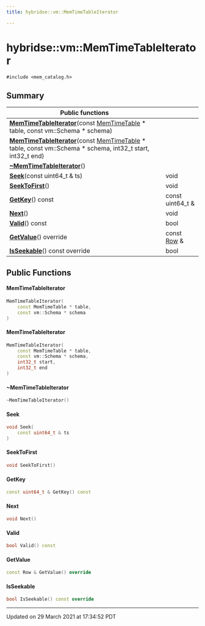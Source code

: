 ```yaml
---
title: hybridse::vm::MemTimeTableIterator

---
```

# hybridse::vm::MemTimeTableIterator



`#include <mem_catalog.h>`

## Summary


|  Public functions|            |
| -------------- | -------------- |
|**[MemTimeTableIterator](/hybridse/usage/api/c++/Classes/classhybridse_1_1vm_1_1_mem_time_table_iterator.md#function-memtimetableiterator)**(const [MemTimeTable](/hybridse/usage/api/c++/Namespaces/namespacehybridse_1_1vm.md#typedef-memtimetable) * table, const vm::Schema * schema)|  |
|**[MemTimeTableIterator](/hybridse/usage/api/c++/Classes/classhybridse_1_1vm_1_1_mem_time_table_iterator.md#function-memtimetableiterator)**(const [MemTimeTable](/hybridse/usage/api/c++/Namespaces/namespacehybridse_1_1vm.md#typedef-memtimetable) * table, const vm::Schema * schema, int32_t start, int32_t end)|  |
|**[~MemTimeTableIterator](/hybridse/usage/api/c++/Classes/classhybridse_1_1vm_1_1_mem_time_table_iterator.md#function-~memtimetableiterator)**()|  |
|**[Seek](/hybridse/usage/api/c++/Classes/classhybridse_1_1vm_1_1_mem_time_table_iterator.md#function-seek)**(const uint64_t & ts)| void  |
|**[SeekToFirst](/hybridse/usage/api/c++/Classes/classhybridse_1_1vm_1_1_mem_time_table_iterator.md#function-seektofirst)**()| void  |
|**[GetKey](/hybridse/usage/api/c++/Classes/classhybridse_1_1vm_1_1_mem_time_table_iterator.md#function-getkey)**() const| const uint64_t &  |
|**[Next](/hybridse/usage/api/c++/Classes/classhybridse_1_1vm_1_1_mem_time_table_iterator.md#function-next)**()| void  |
|**[Valid](/hybridse/usage/api/c++/Classes/classhybridse_1_1vm_1_1_mem_time_table_iterator.md#function-valid)**() const| bool  |
|**[GetValue](/hybridse/usage/api/c++/Classes/classhybridse_1_1vm_1_1_mem_time_table_iterator.md#function-getvalue)**() override| const [Row](/hybridse/usage/api/c++/Classes/classhybridse_1_1codec_1_1_row.md) &  |
|**[IsSeekable](/hybridse/usage/api/c++/Classes/classhybridse_1_1vm_1_1_mem_time_table_iterator.md#function-isseekable)**() const override| bool  |

## Public Functions

#### MemTimeTableIterator

```cpp
MemTimeTableIterator(
    const MemTimeTable * table,
    const vm::Schema * schema
)
```


#### MemTimeTableIterator

```cpp
MemTimeTableIterator(
    const MemTimeTable * table,
    const vm::Schema * schema,
    int32_t start,
    int32_t end
)
```


#### ~MemTimeTableIterator

```cpp
~MemTimeTableIterator()
```


#### Seek

```cpp
void Seek(
    const uint64_t & ts
)
```


#### SeekToFirst

```cpp
void SeekToFirst()
```


#### GetKey

```cpp
const uint64_t & GetKey() const
```


#### Next

```cpp
void Next()
```


#### Valid

```cpp
bool Valid() const
```


#### GetValue

```cpp
const Row & GetValue() override
```


#### IsSeekable

```cpp
bool IsSeekable() const override
```


-------------------------------

Updated on 29 March 2021 at 17:34:52 PDT